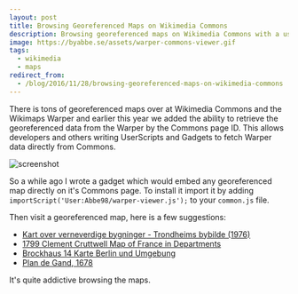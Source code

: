```yaml
---
layout: post
title: Browsing Georeferenced Maps on Wikimedia Commons
description: Browsing georeferenced maps on Wikimedia Commons with a userscript.
image: https://byabbe.se/assets/warper-commons-viewer.gif
tags:
  - wikimedia
  - maps
redirect_from:
  - /blog/2016/11/28/browsing-georeferenced-maps-on-wikimedia-commons
---
```

There is tons of georeferenced maps over at Wikimedia Commons and the Wikimaps Warper and earlier this year we added the ability to retrieve the georeferenced data from the Warper by the Commons page ID. This allows developers and others writing UserScripts and Gadgets to fetch Warper data directly from Commons.

![screenshot](https://byabbe.se/assets/warper-commons-viewer.gif)

So a while ago I wrote a gadget which would embed any georeferenced map directly on it's Commons page. To install it import it by adding `importScript('User:Abbe98/warper-viewer.js');` to your `common.js` file.

Then visit a georeferenced map, here is a few suggestions\:

 - [Kart over verneverdige bygninger - Trondheims bybilde (1976)](https://commons.wikimedia.org/wiki/File:Kart_over_verneverdige_bygninger_-_Trondheims_bybilde_(1976)_(13307511695).jpg)
 - [1799 Clement Cruttwell Map of France in Departments](https://commons.wikimedia.org/wiki/File:1799_Clement_Cruttwell_Map_of_France_in_Departments_-_Geographicus_-_FranceDepartments-cruttwell-1799.jpg)
 - [Brockhaus 14 Karte Berlin und Umgebung](https://commons.wikimedia.org/wiki/File:Brockhaus_14_Karte_Berlin_und_Umgebung.jpg)
 - [Plan de Gand, 1678](https://commons.wikimedia.org/wiki/File:Plan_de_Gand,_1678.jpg)

It's quite addictive browsing the maps.
